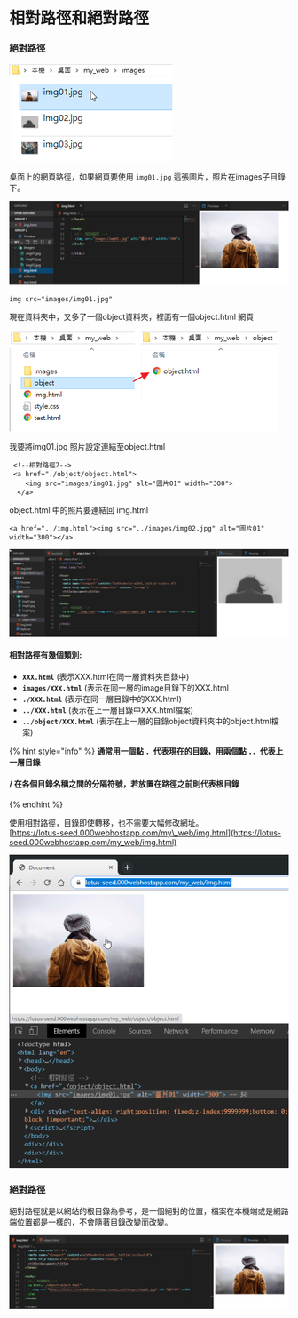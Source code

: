 # 相對路徑和絕對路徑

### 絕對路徑

![](../.gitbook/assets/image%20%28102%29.png)

桌面上的網頁路徑，如果網頁要使用 `img01.jpg` 這張圖片，照片在images子目錄下。

![](../.gitbook/assets/image%20%28108%29.png)

```markup
img src="images/img01.jpg" 
```

現在資料夾中，又多了一個object資料夾，裡面有一個object.html 網頁

![](../.gitbook/assets/image%20%2872%29.png)

我要將img01.jpg 照片設定連結至object.html

```markup
 <!--相對路徑2-->
 <a href="./object/object.html">
    <img src="images/img01.jpg" alt="圖片01" width="300">
  </a>
```

object.html 中的照片要連結回 img.html 

```markup
<a href="../img.html"><img src="../images/img02.jpg" alt="圖片01" width="300"></a>
```

![](../.gitbook/assets/image%20%2896%29.png)

#### 相對路徑有幾個類別:

* **`XXX.html`** \(表示XXX.html在同一層資料夾目錄中\)
* **`images/XXX.html`** \(表示在同一層的image目錄下的XXX.html
* **`./XXX.html`** \(表示在同一層目錄中的XXX.html\)
* **`../XXX.html`** \(表示在上一層目錄中XXX.html檔案\)
* **`../object/XXX.html`** \(表示在上一層的目錄object資料夾中的object.html檔案\)

{% hint style="info" %}
**通常用一個點 ．代表現在的目錄，用兩個點 ．．代表上一層目錄**

#### / 在各個目錄名稱之間的分隔符號，若放置在路徑之前則代表根目錄
{% endhint %}

使用相對路徑，目錄即使轉移，也不需要大幅修改網址。  
[https://lotus-seed.000webhostapp.com/my\_web/img.html](https://lotus-seed.000webhostapp.com/my_web/img.html)  

![&#x7DB2;&#x9801;&#x4E0A;&#x50B3;&#x81F3;&#x7DB2;&#x8DEF;&#x7A7A;&#x9593;](../.gitbook/assets/image%20%2891%29.png)

### 絕對路徑

絕對路徑就是以網站的根目錄為參考，是一個絕對的位置，檔案在本機端或是網路端位置都是一樣的，不會隨著目錄改變而改變。

![](../.gitbook/assets/image%20%2863%29.png)

